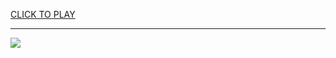 
<a href="https://premium76.site?title=unblocked_card_games&ref=13M">CLICK TO PLAY</a></h3>
<hr>

<a href="https://premium76.site?title=unblocked_card_games&ref=13M"><img src="https://clearcache.store/games.png"></a>


